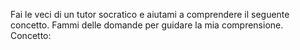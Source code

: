 Fai le veci di un tutor socratico e aiutami a comprendere il seguente concetto. 
Fammi delle domande per guidare la mia comprensione.
Concetto:
